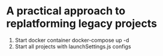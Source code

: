 # A practical approach to replatforming legacy projects

1. Start docker container docker-compose up -d
2. Start all projects with launchSettings.js configs
